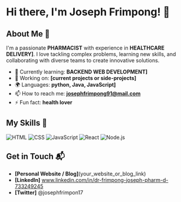 # Hi there, I'm Joseph Frimpong! 👋



## About Me 🚀

I'm a passionate **PHARMACIST** with experience in **HEALTHCARE DELIVERY]**. I love tackling complex problems, learning new skills, and collaborating with diverse teams to create innovative solutions.

- 🌱 Currently learning: **BACKEND WEB DEVELOPMENT]**
- 🔭 Working on: **[current projects or side-projects]**
- 🌍 Languages: **python, Java, JavaScript]**
- 📫 How to reach me: **josephfrimpong91@mail.com**
- ⚡ Fun fact: **health lover**

## My Skills 🧠

![HTML](https://img.shields.io/badge/-HTML-E34F26?style=flat-square&logo=html5&logoColor=white)
![CSS](https://img.shields.io/badge/-CSS-1572B6?style=flat-square&logo=css3&logoColor=white)
![JavaScript](https://img.shields.io/badge/-JavaScript-F7DF1E?style=flat-square&logo=javascript&logoColor=black)
![React](https://img.shields.io/badge/-React-61DAFB?style=flat-square&logo=react&logoColor=black)
![Node.js](https://img.shields.io/badge/-Node.js-339933?style=flat-square&logo=node.js&logoColor=white)




## Get in Touch 📬

- **[Personal Website / Blog]**(your_website_or_blog_link)
- **[LinkedIn]** www.linkedin.com/in/dr-frimpong-joseph-pharm-d-733249245
- **[Twitter]** @josephfrimpon17 


